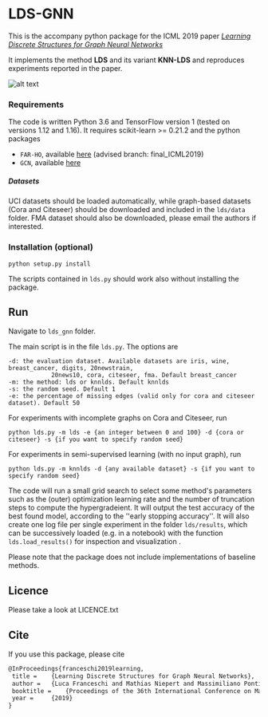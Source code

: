 # LDS-GNN

This is the accompany python package for 
the ICML 2019 paper [_Learning Discrete Structures for Graph Neural Networks_](https://arxiv.org/abs/1903.11960)

It implements the method __LDS__ and its variant __KNN-LDS__ and reproduces experiments reported in the 
paper.

![alt text](https://github.com/lucfra/LDS-GNN/blob/master/illustration%20method.PNG 
"A cartoon of our approach for learning graph structures for graph neural networks")

### Requirements

The code is written Python 3.6 and TensorFlow version 1 (tested on versions 1.12 and 1.16). 
It requires scikit-learn >= 0.21.2 and the python 
packages 
- `FAR-HO`, available [here](https://github.com/lucfra/FAR-HO) (advised branch: final_ICML2019)
- `GCN`, available [here](https://github.com/tkipf/gcn) 


##### Datasets

UCI datasets should be loaded automatically, while graph-based datasets (Cora and Citeseer) should be downloaded and
included in the `lds/data` folder.
FMA dataset should also be downloaded, please email the authors if interested.

### Installation (optional)

```
python setup.py install
```

The scripts contained in `lds.py` should work also without installing the package. 

## Run

Navigate to `lds_gnn` folder.

The main script is in the file `lds.py`. The options are
```
-d: the evaluation dataset. Available datasets are iris, wine, breast_cancer, digits, 20newstrain, 
            20news10, cora, citeseer, fma. Default breast_cancer
-m: the method: lds or knnlds. Default knnlds
-s: the random seed. Default 1
-e: the percentage of missing edges (valid only for cora and citeseer dataset). Default 50
```

For experiments with incomplete graphs on Cora and Citeseer, run 
```
python lds.py -m lds -e {an integer between 0 and 100} -d {cora or citeseer} -s {if you want to specify random seed}
```

For experiments in semi-supervised learning (with no input graph), run
```
python lds.py -m knnlds -d {any available dataset} -s {if you want to specify random seed}
```

The code will run a small grid search to select some method's parameters such as the 
(outer) optimization learning rate and the number of truncation steps to compute the hypergradeient. It
will output the test accuracy of the best found model, according to the ''early stopping accuracy''. 
It will also create one log file per single experiment in the folder `lds/results`,
 which can be successively loaded (e.g. in a notebook) with the function `lds.load_results()` 
 for inspection and visualization .
 
 Please note that the package does not include implementations of baseline methods.
 
 ## Licence 
 
 Please take a look at LICENCE.txt
 
 ## Cite
 
 If you use this package, please cite 

 ```latex
@InProceedings{franceschi2019learning,
  title = 	 {Learning Discrete Structures for Graph Neural Networks},
  author = 	 {Luca Franceschi and Mathias Niepert and Massimiliano Pontil and Xiao He},
  booktitle = 	 {Proceedings of the 36th International Conference on Machine Learning},
  year = 	 {2019}
}
```
